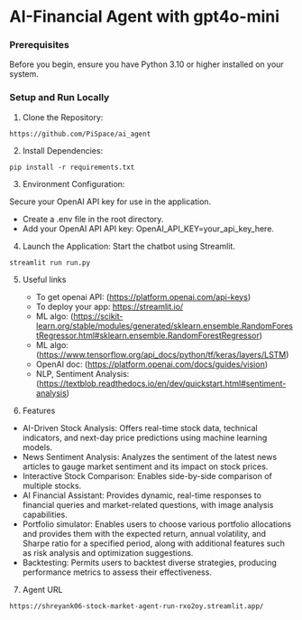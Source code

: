 # AI-Financial Agent with gpt4o-mini
### Prerequisites
Before you begin, ensure you have Python 3.10 or higher installed on your system.

### Setup and Run Locally
1. Clone the Repository:
```
https://github.com/PiSpace/ai_agent
```
2. Install Dependencies:
```
pip install -r requirements.txt
```
3. Environment Configuration:

Secure your OpenAI API key for use in the application.
- Create a .env file in the root directory.
- Add your OpenAI API API key: OpenAI_API_KEY=your_api_key_here.
4. Launch the Application:
Start the chatbot using Streamlit.
```
streamlit run run.py
```
5. Useful links
   - To get openai API: (https://platform.openai.com/api-keys)
   - To deploy your app: https://streamlit.io/
   - ML algo: (https://scikit-learn.org/stable/modules/generated/sklearn.ensemble.RandomForestRegressor.html#sklearn.ensemble.RandomForestRegressor)
   - ML algo: (https://www.tensorflow.org/api_docs/python/tf/keras/layers/LSTM)
   - OpenAI doc: (https://platform.openai.com/docs/guides/vision)
   - NLP, Sentiment Analysis: (https://textblob.readthedocs.io/en/dev/quickstart.html#sentiment-analysis)

6. Features
- AI-Driven Stock Analysis: Offers real-time stock data, technical indicators, and next-day price predictions using machine learning models.
- News Sentiment Analysis: Analyzes the sentiment of the latest news articles to gauge market sentiment and its impact on stock prices.
- Interactive Stock Comparison: Enables side-by-side comparison of multiple stocks.
- AI Financial Assistant: Provides dynamic, real-time responses to financial queries and market-related questions, with image analysis capabilities.
- Portfolio simulator: Enables users to choose various portfolio allocations and provides them with the expected return, annual volatility, and Sharpe ratio for a specified period, along with additional features such as risk analysis and optimization suggestions.
- Backtesting: Permits users to backtest diverse strategies, producing performance metrics to assess their effectiveness.

7. Agent URL

```
https://shreyank06-stock-market-agent-run-rxo2oy.streamlit.app/
```

